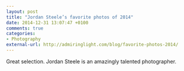```yaml
---
layout: post
title: "Jordan Steele’s favorite photos of 2014"
date: 2014-12-31 13:07:47 +0100
comments: true
categories: 
- Photography
external-url: http://admiringlight.com/blog/favorite-photos-2014/
---
```


Great selection. Jordan Steele is an amazingly talented photographer.